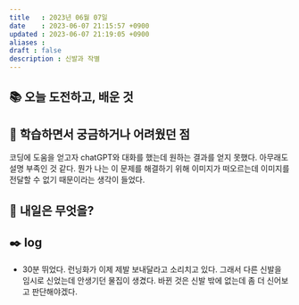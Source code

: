 ```yaml
---
title   : 2023년 06월 07일 
date    : 2023-06-07 21:15:57 +0900
updated : 2023-06-07 21:19:05 +0900
aliases : 
draft : false
description : 신발과 작별 
---
```

## 📚 오늘 도전하고, 배운 것

## 🤔 학습하면서 궁금하거나 어려웠던 점

코딩에 도움을 얻고자 chatGPT와 대화를 했는데 원하는 결과를 얻지 못했다. 아무래도 설명 부족인 것 같다. 뭔가 나는 이 문제를 해결하기 위해 이미지가 떠오르는데 이미지를 전달할 수 없기 때문이라는 생각이 들었다.

## 🌅 내일은 무엇을?

## ✒️ log
- 30분 뛰었다. 런닝화가 이제 제발 보내달라고 소리치고 있다. 그래서 다른 신발을 임시로 신었는데 안생기던 물집이 생겼다. 바뀐 것은 신발 밖에 없는데 좀 더 신어보고 판단해야겠다.

